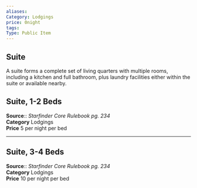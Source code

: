 ```yaml
---
aliases: 
Category: Lodgings  
price: 0night
tags: 
Type: Public Item
---
```


## Suite

A suite forms a complete set of living quarters with multiple rooms, including a kitchen and full bathroom, plus laundry facilities either within the suite or available nearby.  

## Suite, 1-2 Beds

**Source**:: _Starfinder Core Rulebook pg. 234_  
**Category** Lodgings  
**Price** 5 per night per bed

---

## Suite, 3-4 Beds

**Source**:: _Starfinder Core Rulebook pg. 234_  
**Category** Lodgings  
**Price** 10 per night per bed
